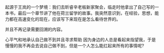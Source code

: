 起源于王岚的一个梦境：我们去昕睿辛老板新家聚会，临走时他拿出了自己写的一本书，最后一个章节讲了他在荷兰留学的故事。我突然意识到，在经验，思想，能力都在高速变化的现在，应该写下来现在是怎么看待世界的。

并且不再记录需要回溯的内容。

心平气和地承认自己做不到并且寻求帮助
因为身边的人总是看起来指望我，于是慢慢的我不再会去说自己做不到，但是一个人怎么能扛起来所有的事情呢?
